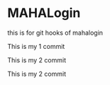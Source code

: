 # MAHALogin
this is for git hooks  of mahalogin


This is my 1 commit

This is my 2 commit

This is my 2 commit







